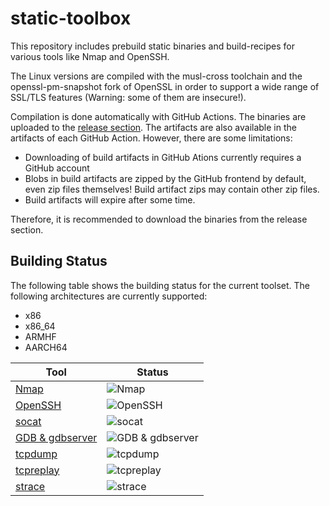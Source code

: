 # static-toolbox

This repository includes prebuild static binaries and build-recipes for various tools like Nmap and OpenSSH.

The Linux versions are compiled with the musl-cross toolchain and the openssl-pm-snapshot fork of OpenSSL in order to support a wide range of SSL/TLS features (Warning: some of them are insecure!).

Compilation is done automatically with GitHub Actions. The binaries are uploaded to the [release section](https://github.com/godylockz/static-toolbox/releases). The artifacts are also available in the artifacts of each GitHub Action. However, there are some limitations:

* Downloading of build artifacts in GitHub Ations currently requires a GitHub account
* Blobs in build artifacts are zipped by the GitHub frontend by default, even zip files themselves! Build artifact zips may contain other zip files.
* Build artifacts will expire after some time.

Therefore, it is recommended to download the binaries from the release section.

## Building Status

The following table shows the building status for the current toolset. The following architectures are currently supported:

* x86
* x86_64
* ARMHF
* AARCH64

| Tool | Status |
| ---- | ------ |
|[Nmap](https://github.com/godylockz/static-toolbox/actions?query=workflow%3A%22Nmap%22)|![Nmap](https://github.com/godylockz/static-toolbox/workflows/Nmap/badge.svg)|
|[OpenSSH](https://github.com/godylockz/static-toolbox/actions?query=workflow%3A%22OpenSSH%22)|![OpenSSH](https://github.com/godylockz/static-toolbox/workflows/OpenSSH/badge.svg)|
|[socat](https://github.com/godylockz/static-toolbox/actions?query=workflow%3A%22socat%22)|![socat](https://github.com/godylockz/static-toolbox/workflows/socat/badge.svg)|
|[GDB & gdbserver](https://github.com/godylockz/static-toolbox/actions?query=workflow%3AGDB)|![GDB & gdbserver](https://github.com/godylockz/static-toolbox/workflows/GDB%20&%20gdbserver/badge.svg)|
|[tcpdump](https://github.com/godylockz/static-toolbox/actions?query=workflow%3A%22tcpdump%22)|![tcpdump](https://github.com/godylockz/static-toolbox/workflows/tcpdump/badge.svg)|
|[tcpreplay](https://github.com/godylockz/static-toolbox/actions?query=workflow%3A%22tcpreplay%22)|![tcpreplay](https://github.com/godylockz/static-toolbox/workflows/tcpreplay/badge.svg)|
|[strace](https://github.com/godylockz/static-toolbox/actions?query=workflow%3A%22strace%22)|![strace](https://github.com/godylockz/static-toolbox/workflows/strace/badge.svg)|
